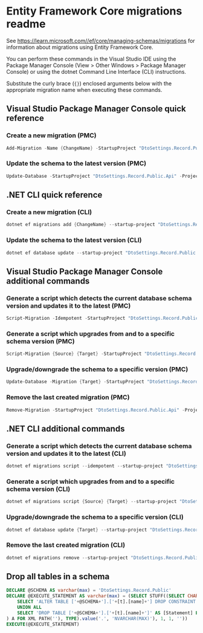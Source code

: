 # Entity Framework Core migrations readme

See <https://learn.microsoft.com//ef/core/managing-schemas/migrations> for information about migrations using Entity Framework Core.

You can perform these commands in the Visual Studio IDE using the Package Manager Console (View > Other Windows > Package Manager Console) or using the dotnet Command Line Interface (CLI) instructions.

Substitute the curly brace (`{}`) enclosed arguments below with the appropriate migration name when executing these commands.

## Visual Studio Package Manager Console quick reference

### Create a new migration (PMC)

```powershell
Add-Migration -Name {ChangeName} -StartupProject "DtoSettings.Record.Public.Api" -Project "DtoSettings.Record.Public.Infrastructure"
```

### Update the schema to the latest version (PMC)

```powershell
Update-Database -StartupProject "DtoSettings.Record.Public.Api" -Project "DtoSettings.Record.Public.Infrastructure"
```

## .NET CLI quick reference

### Create a new migration (CLI)

```powershell
dotnet ef migrations add {ChangeName} --startup-project "DtoSettings.Record.Public.Api" --project "DtoSettings.Record.Public.Infrastructure"
```

### Update the schema to the latest version (CLI)

```powershell
dotnet ef database update --startup-project "DtoSettings.Record.Public.Api" --project "DtoSettings.Record.Public.Infrastructure"
```

## Visual Studio Package Manager Console additional commands

### Generate a script which detects the current database schema version and updates it to the latest (PMC)

```powershell
Script-Migration -Idempotent -StartupProject "DtoSettings.Record.Public.Api" -Project "DtoSettings.Record.Public.Infrastructure"
```

### Generate a script which upgrades from and to a specific schema version (PMC)

```powershell
Script-Migration {Source} {Target} -StartupProject "DtoSettings.Record.Public.Api" -Project "DtoSettings.Record.Public.Infrastructure"
```

### Upgrade/downgrade the schema to a specific version (PMC)

```powershell
Update-Database -Migration {Target} -StartupProject "DtoSettings.Record.Public.Api" -Project "DtoSettings.Record.Public.Infrastructure"
```

### Remove the last created migration (PMC)

```powershell
Remove-Migration -StartupProject "DtoSettings.Record.Public.Api" -Project "DtoSettings.Record.Public.Infrastructure"
```

## .NET CLI additional commands

### Generate a script which detects the current database schema version and updates it to the latest (CLI)

```powershell
dotnet ef migrations script --idempotent --startup-project "DtoSettings.Record.Public.Api" --project "DtoSettings.Record.Public.Infrastructure"
```

### Generate a script which upgrades from and to a specific schema version (CLI)

```powershell
dotnet ef migrations script {Source} {Target} --startup-project "DtoSettings.Record.Public.Api" --project "DtoSettings.Record.Public.Infrastructure"
```

### Upgrade/downgrade the schema to a specific version (CLI)

```powershell
dotnet ef database update {Target} --startup-project "DtoSettings.Record.Public.Api" --project "DtoSettings.Record.Public.Infrastructure"
```

### Remove the last created migration (CLI)

```powershell
dotnet ef migrations remove --startup-project "DtoSettings.Record.Public.Api" --project "DtoSettings.Record.Public.Infrastructure"
```

## Drop all tables in a schema

```sql
DECLARE @SCHEMA AS varchar(max) = 'DtoSettings.Record.Public'
DECLARE @EXECUTE_STATEMENT AS varchar(max) = (SELECT STUFF((SELECT CHAR(13) + CHAR(10) + [Statement] FROM (
    SELECT 'ALTER TABLE ['+@SCHEMA+'].['+[t].[name]+'] DROP CONSTRAINT ['+[fk].[name]+']' AS [Statement] FROM [sys].[foreign_keys] AS [fk] INNER JOIN [sys].[tables] AS [t] ON [t].[object_id] = [fk].[parent_object_id] INNER JOIN [sys].[schemas] AS [s] ON [s].[schema_id] = [t].[schema_id] WHERE [s].[name] = @SCHEMA
    UNION ALL
    SELECT 'DROP TABLE ['+@SCHEMA+'].['+[t].[name]+']' AS [Statement] FROM [sys].[tables] AS [t] INNER JOIN [sys].[schemas] AS [s] ON [s].[schema_id] = [t].[schema_id] WHERE [s].[name] = @SCHEMA
) A FOR XML PATH(''), TYPE).value('.', 'NVARCHAR(MAX)'), 1, 1, ''))
EXECUTE(@EXECUTE_STATEMENT)
```
